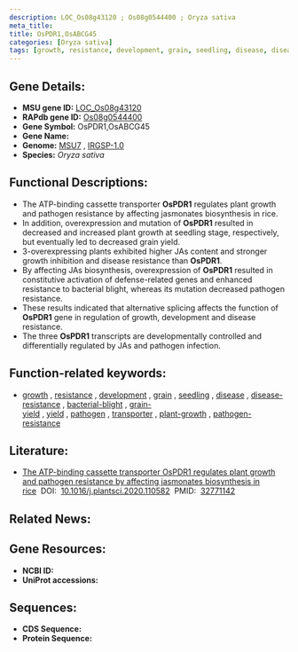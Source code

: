 ```yaml
---
description: LOC_Os08g43120 ; Os08g0544400 ; Oryza sativa
meta_title:
title: OsPDR1,OsABCG45
categories: [Oryza sativa]
tags: [growth, resistance, development, grain, seedling, disease, disease resistance, bacterial blight, grain yield, yield, pathogen, transporter, plant growth, pathogen resistance]
---
```


## Gene Details:
- **MSU gene ID:** [LOC_Os08g43120](http://rice.uga.edu/cgi-bin/ORF_infopage.cgi?orf=LOC_Os08g43120)  
- **RAPdb gene ID:** [Os08g0544400](https://rapdb.dna.affrc.go.jp/locus/?name=Os08g0544400)  
- **Gene Symbol:** OsPDR1,OsABCG45
- **Gene Name:**
- **Genome:**  [MSU7](http://rice.uga.edu/)&nbsp;,&nbsp;[IRGSP-1.0](https://rapdb.dna.affrc.go.jp/download/irgsp1.html)
- **Species:** *Oryza sativa*

## Functional Descriptions:
   - The ATP-binding cassette transporter **OsPDR1** regulates plant growth and pathogen resistance by affecting jasmonates biosynthesis in rice.
   - In addition, overexpression and mutation of **OsPDR1** resulted in decreased and increased plant growth at seedling stage, respectively, but eventually led to decreased grain yield.
   - 3-overexpressing plants exhibited higher JAs content and stronger growth inhibition and disease resistance than **OsPDR1**.
   - By affecting JAs biosynthesis, overexpression of **OsPDR1** resulted in constitutive activation of defense-related genes and enhanced resistance to bacterial blight, whereas its mutation decreased pathogen resistance.
   - These results indicated that alternative splicing affects the function of **OsPDR1** gene in regulation of growth, development and disease resistance.
   - The three **OsPDR1** transcripts are developmentally controlled and differentially regulated by JAs and pathogen infection.

## Function-related keywords:
   - [growth](/tags/growth/)&nbsp;,&nbsp;[resistance](/tags/resistance/)&nbsp;,&nbsp;[development](/tags/development/)&nbsp;,&nbsp;[grain](/tags/grain/)&nbsp;,&nbsp;[seedling](/tags/seedling/)&nbsp;,&nbsp;[disease](/tags/disease/)&nbsp;,&nbsp;[disease-resistance](/tags/disease-resistance/)&nbsp;,&nbsp;[bacterial-blight](/tags/bacterial-blight/)&nbsp;,&nbsp;[grain-yield](/tags/grain-yield/)&nbsp;,&nbsp;[yield](/tags/yield/)&nbsp;,&nbsp;[pathogen](/tags/pathogen/)&nbsp;,&nbsp;[transporter](/tags/transporter/)&nbsp;,&nbsp;[plant-growth](/tags/plant-growth/)&nbsp;,&nbsp;[pathogen-resistance](/tags/pathogen-resistance/)

## Literature:
   - [The ATP-binding cassette transporter OsPDR1 regulates plant growth and pathogen resistance by affecting jasmonates biosynthesis in rice](https://www.doi.org/10.1016/j.plantsci.2020.110582)&nbsp;&nbsp;DOI:&nbsp;&nbsp;[10.1016/j.plantsci.2020.110582](https://www.doi.org/10.1016/j.plantsci.2020.110582)&nbsp;&nbsp;PMID:&nbsp;&nbsp;[32771142](https://pubmed.ncbi.nlm.nih.gov/32771142/)

## Related News:

## Gene Resources:
- **NCBI ID:**  []()
- **UniProt accessions:** [](https://www.uniprot.org/uniprotkb//entry)

## Sequences:
- **CDS Sequence:**
- **Protein Sequence:**
